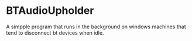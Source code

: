 # BTAudioUpholder
A simpple program that runs in the background on windows machines that tend to disconnect bt devices when idle.

